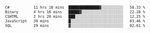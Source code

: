 <!--START_SECTION:waka-->

```txt
C#           11 hrs 10 mins  ██████████████▓░░░░░░░░░░   58.33 %
Binary       4 hrs 16 mins   █████▓░░░░░░░░░░░░░░░░░░░   22.28 %
CSHTML       2 hrs 20 mins   ███░░░░░░░░░░░░░░░░░░░░░░   12.25 %
JavaScript   39 mins         █░░░░░░░░░░░░░░░░░░░░░░░░   03.46 %
SQL          29 mins         ▓░░░░░░░░░░░░░░░░░░░░░░░░   02.61 %
```

<!--END_SECTION:waka-->
